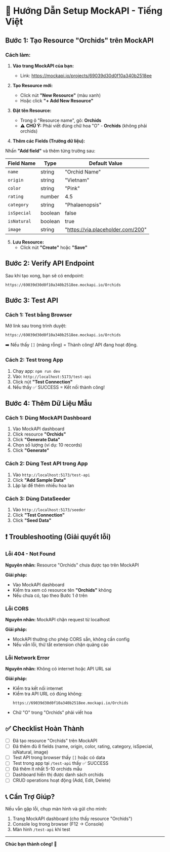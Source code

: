 # 🔧 Hướng Dẫn Setup MockAPI - Tiếng Việt

## Bước 1: Tạo Resource "Orchids" trên MockAPI

### Cách làm:

1. **Vào trang MockAPI của bạn:**
   - Link: https://mockapi.io/projects/69039d30d0f10a340b2518ee

2. **Tạo Resource mới:**
   - Click nút **"New Resource"** (màu xanh)
   - Hoặc click **"+ Add New Resource"**

3. **Đặt tên Resource:**
   - Trong ô "Resource name", gõ: **Orchids**
   - ⚠️ **CHÚ Ý:** Phải viết đúng chữ hoa "O" - **Orchids** (không phải orchids)

4. **Thêm các Fields (Trường dữ liệu):**

Nhấn **"Add field"** và thêm từng trường sau:

| Field Name | Type | Default Value |
|------------|------|---------------|
| `name` | string | "Orchid Name" |
| `origin` | string | "Vietnam" |
| `color` | string | "Pink" |
| `rating` | number | 4.5 |
| `category` | string | "Phalaenopsis" |
| `isSpecial` | boolean | false |
| `isNatural` | boolean | true |
| `image` | string | "https://via.placeholder.com/200" |

5. **Lưu Resource:**
   - Click nút **"Create"** hoặc **"Save"**

## Bước 2: Verify API Endpoint

Sau khi tạo xong, bạn sẽ có endpoint:
```
https://69039d30d0f10a340b2518ee.mockapi.io/Orchids
```

## Bước 3: Test API

### Cách 1: Test bằng Browser
Mở link sau trong trình duyệt:
```
https://69039d30d0f10a340b2518ee.mockapi.io/Orchids
```
➡️ Nếu thấy `[]` (mảng rỗng) = Thành công! API đang hoạt động.

### Cách 2: Test trong App
1. Chạy app: `npm run dev`
2. Vào: `http://localhost:5173/test-api`
3. Click nút **"Test Connection"**
4. Nếu thấy ✅ SUCCESS = Kết nối thành công!

## Bước 4: Thêm Dữ Liệu Mẫu

### Cách 1: Dùng MockAPI Dashboard
1. Vào MockAPI dashboard
2. Click resource **"Orchids"**
3. Click **"Generate Data"** 
4. Chọn số lượng (ví dụ: 10 records)
5. Click **"Generate"**

### Cách 2: Dùng Test API trong App
1. Vào `http://localhost:5173/test-api`
2. Click **"Add Sample Data"**
3. Lặp lại để thêm nhiều hoa lan

### Cách 3: Dùng DataSeeder
1. Vào `http://localhost:5173/seeder`
2. Click **"Test Connection"**
3. Click **"Seed Data"**

## ❗ Troubleshooting (Giải quyết lỗi)

### Lỗi 404 - Not Found
**Nguyên nhân:** Resource "Orchids" chưa được tạo trên MockAPI

**Giải pháp:**
- Vào MockAPI dashboard
- Kiểm tra xem có resource tên **"Orchids"** không
- Nếu chưa có, tạo theo Bước 1 ở trên

### Lỗi CORS
**Nguyên nhân:** MockAPI chặn request từ localhost

**Giải pháp:**
- MockAPI thường cho phép CORS sẵn, không cần config
- Nếu vẫn lỗi, thử tắt extension chặn quảng cáo

### Lỗi Network Error
**Nguyên nhân:** Không có internet hoặc API URL sai

**Giải pháp:**
- Kiểm tra kết nối internet
- Kiểm tra API URL có đúng không:
  ```
  https://69039d30d0f10a340b2518ee.mockapi.io/Orchids
  ```
- Chữ "O" trong "Orchids" phải viết hoa

## ✅ Checklist Hoàn Thành

- [ ] Đã tạo resource "Orchids" trên MockAPI
- [ ] Đã thêm đủ 8 fields (name, origin, color, rating, category, isSpecial, isNatural, image)
- [ ] Test API trong browser thấy `[]` hoặc có data
- [ ] Test trong app tại `/test-api` thấy ✅ SUCCESS
- [ ] Đã thêm ít nhất 5-10 orchids mẫu
- [ ] Dashboard hiển thị được danh sách orchids
- [ ] CRUD operations hoạt động (Add, Edit, Delete)

## 📞 Cần Trợ Giúp?

Nếu vẫn gặp lỗi, chụp màn hình và gửi cho mình:
1. Trang MockAPI dashboard (cho thấy resource "Orchids")
2. Console log trong browser (F12 → Console)
3. Màn hình `/test-api` khi test

---

**Chúc bạn thành công! 🌺**
